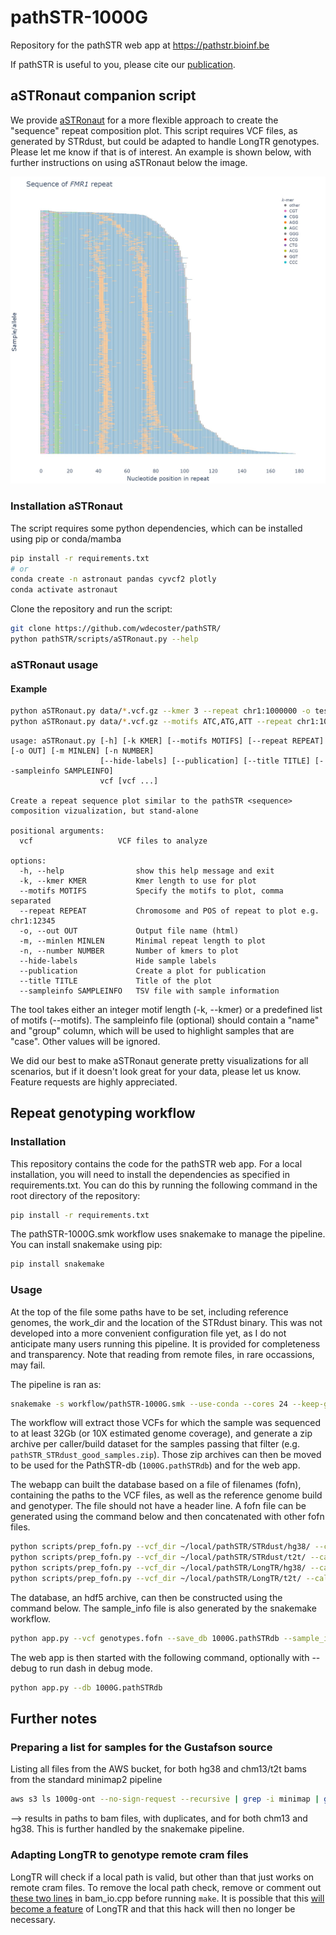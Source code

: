 # pathSTR-1000G

Repository for the pathSTR web app at <https://pathstr.bioinf.be>

If pathSTR is useful to you, please cite our [publication](https://www.medrxiv.org/content/10.1101/2024.03.06.24303700v1).

## aSTRonaut companion script

We provide [aSTRonaut](https://github.com/wdecoster/pathSTR/blob/main/scripts/aSTRonaut.py) for a more flexible approach to create the "sequence" repeat composition plot. This script requires VCF files, as generated by STRdust, but could be adapted to handle LongTR genotypes. Please let me know if that is of interest. An example is shown below, with further instructions on using aSTRonaut below the image.

![astronaut_example](assets/astronaut_example.jpeg)

### Installation aSTRonaut

The script requires some python dependencies, which can be installed using pip or conda/mamba

```bash
pip install -r requirements.txt
# or
conda create -n astronaut pandas cyvcf2 plotly
conda activate astronaut
```

Clone the repository and run the script:

```bash
git clone https://github.com/wdecoster/pathSTR/
python pathSTR/scripts/aSTRonaut.py --help
```

### aSTRonaut usage

#### Example

```bash
python aSTRonaut.py data/*.vcf.gz --kmer 3 --repeat chr1:1000000 -o test.html
python aSTRonaut.py data/*.vcf.gz --motifs ATC,ATG,ATT --repeat chr1:1000000 -o test.html
```

```text
usage: aSTRonaut.py [-h] [-k KMER] [--motifs MOTIFS] [--repeat REPEAT] [-o OUT] [-m MINLEN] [-n NUMBER]
                    [--hide-labels] [--publication] [--title TITLE] [--sampleinfo SAMPLEINFO]
                    vcf [vcf ...]

Create a repeat sequence plot similar to the pathSTR <sequence> composition vizualization, but stand-alone

positional arguments:
  vcf                   VCF files to analyze

options:
  -h, --help                show this help message and exit
  -k, --kmer KMER           Kmer length to use for plot
  --motifs MOTIFS           Specify the motifs to plot, comma separated
  --repeat REPEAT           Chromosome and POS of repeat to plot e.g. chr1:12345
  -o, --out OUT             Output file name (html)
  -m, --minlen MINLEN       Minimal repeat length to plot
  -n, --number NUMBER       Number of kmers to plot
  --hide-labels             Hide sample labels
  --publication             Create a plot for publication
  --title TITLE             Title of the plot
  --sampleinfo SAMPLEINFO   TSV file with sample information
```

The tool takes either an integer motif length (-k, --kmer) or a predefined list of motifs (--motifs). The sampleinfo file (optional) should contain a "name" and "group" column, which will be used to highlight samples that are "case". Other values will be ignored.

We did our best to make aSTRonaut generate pretty visualizations for all scenarios, but if it doesn't look great for your data, please let us know. Feature requests are highly appreciated.

## Repeat genotyping workflow

### Installation

This repository contains the code for the pathSTR web app. For a local installation, you will need to install the dependencies as specified in requirements.txt. You can do this by running the following command in the root directory of the repository:

```bash
pip install -r requirements.txt
```

The pathSTR-1000G.smk workflow uses snakemake to manage the pipeline. You can install snakemake using pip:

```bash
pip install snakemake
```

### Usage

At the top of the file some paths have to be set, including reference genomes, the work_dir and the location of the STRdust binary.
This was not developed into a more convenient configuration file yet, as I do not anticipate many users running this pipeline. It is provided for completeness and transparency. Note that reading from remote files, in rare occassions, may fail.

The pipeline is ran as:

```bash
snakemake -s workflow/pathSTR-1000G.smk --use-conda --cores 24 --keep-going --retries 3
```

The workflow will extract those VCFs for which the sample was sequenced to at least 32Gb (or 10X estimated genome coverage), and generate a zip archive per caller/build dataset for the samples passing that filter (e.g. `pathSTR_STRdust_good_samples.zip`). Those zip archives can then be moved to be used for the PathSTR-db (`1000G.pathSTRdb`) and for the web app.

The webapp can built the database based on a file of filenames (fofn), containing the paths to the VCF files, as well as the reference genome build and genotyper. The file should not have a header line. A fofn file can be generated using the command below and then concatenated with other fofn files.

```bash
python scripts/prep_fofn.py --vcf_dir ~/local/pathSTR/STRdust/hg38/ --caller STRdust --build hg38 > genotypes.fofn
python scripts/prep_fofn.py --vcf_dir ~/local/pathSTR/STRdust/t2t/ --caller STRdust --build t2t >> genotypes.fofn
python scripts/prep_fofn.py --vcf_dir ~/local/pathSTR/LongTR/hg38/ --caller LongTR --build hg38 >> genotypes.fofn
python scripts/prep_fofn.py --vcf_dir ~/local/pathSTR/LongTR/t2t/ --caller LongTR --build t2t >> genotypes.fofn
```

The database, an hdf5 archive, can then be constructed using the command below. The sample_info file is also generated by the snakemake workflow.

```bash
python app.py --vcf genotypes.fofn --save_db 1000G.pathSTRdb --sample_info data/pathSTR_samples.tsv --store_only
```

The web app is then started with the following command, optionally with --debug to run dash in debug mode.

```bash
python app.py --db 1000G.pathSTRdb
```

## Further notes

### Preparing a list for samples for the Gustafson source

Listing all files from the AWS bucket, for both hg38 and chm13/t2t bams from the standard minimap2 pipeline

```bash
aws s3 ls 1000g-ont --no-sign-request --recursive | grep -i minimap | grep bam$  | cut -f4 -d' ' > data/list-miller-20240619.txt
```

--> results in paths to bam files, with duplicates, and for both chm13 and hg38. This is further handled by the snakemake pipeline.

### Adapting LongTR to genotype remote cram files

LongTR will check if a local path is valid, but other than that just works on remote cram files.
To remove the local path check, remove or comment out [these two lines](https://github.com/gymrek-lab/LongTR/blob/d9323818eea55cbf55ac72ee7992c6b901a25bdc/src/bam_io.cpp#L70) in bam_io.cpp before running `make`. It is possible that this [will become a feature](https://github.com/gymrek-lab/LongTR/issues/10) of LongTR and that this hack will then no longer be necessary.
